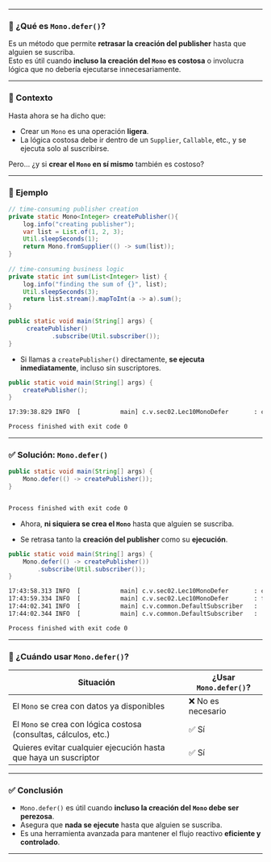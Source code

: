 
---
### 🎯 ¿Qué es `Mono.defer()`?

Es un método que permite **retrasar la creación del publisher** hasta que alguien se suscriba.  
Esto es útil cuando **incluso la creación del `Mono` es costosa** o involucra lógica que no debería ejecutarse innecesariamente.

---

### 🧠 Contexto

Hasta ahora se ha dicho que:

- Crear un `Mono` es una operación **ligera**.
- La lógica costosa debe ir dentro de un `Supplier`, `Callable`, etc., y se ejecuta solo al suscribirse.

Pero… ¿y si **crear el `Mono` en sí mismo** también es costoso?

---

### 🧪 Ejemplo

```java
// time-consuming publisher creation  
private static Mono<Integer> createPublisher(){  
    log.info("creating publisher");  
    var list = List.of(1, 2, 3);  
    Util.sleepSeconds(1);  
    return Mono.fromSupplier(() -> sum(list));  
}  
  
// time-consuming business logic  
private static int sum(List<Integer> list) {  
    log.info("finding the sum of {}", list);  
    Util.sleepSeconds(3);  
    return list.stream().mapToInt(a -> a).sum();  
}

public static void main(String[] args) {  
     createPublisher()  
            .subscribe(Util.subscriber());   
}
```

- Si llamas a `createPublisher()` directamente, **se ejecuta inmediatamente**, incluso sin suscriptores.

```java
public static void main(String[] args) {    
    createPublisher();    
}
```

```bash
17:39:38.829 INFO  [           main] c.v.sec02.Lec10MonoDefer       : creating publisher

Process finished with exit code 0

```

---

### ✅ Solución: `Mono.defer()`

```java
public static void main(String[] args) {   
	Mono.defer(() -> createPublisher());
}
```

```bash

Process finished with exit code 0
```

- Ahora, **ni siquiera se crea el `Mono`** hasta que alguien se suscriba.

- Se retrasa tanto la **creación del publisher** como su **ejecución**.


```java
public static void main(String[] args) {   
	Mono.defer(() -> createPublisher())
	    .subscribe(Util.subscriber());
}
```

```bash
17:43:58.313 INFO  [           main] c.v.sec02.Lec10MonoDefer       : creating publisher
17:43:59.334 INFO  [           main] c.v.sec02.Lec10MonoDefer       : finding the sum of [1, 2, 3]
17:44:02.341 INFO  [           main] c.v.common.DefaultSubscriber   :  received: 6
17:44:02.344 INFO  [           main] c.v.common.DefaultSubscriber   :  received complete!

Process finished with exit code 0
```

---

### 📌 ¿Cuándo usar `Mono.defer()`?

|Situación|¿Usar `Mono.defer()`?|
|---|---|
|El `Mono` se crea con datos ya disponibles|❌ No es necesario|
|El `Mono` se crea con lógica costosa (consultas, cálculos, etc.)|✅ Sí|
|Quieres evitar cualquier ejecución hasta que haya un suscriptor|✅ Sí|

---

### ✅ Conclusión

- `Mono.defer()` es útil cuando **incluso la creación del `Mono` debe ser perezosa**.
- Asegura que **nada se ejecute** hasta que alguien se suscriba.
- Es una herramienta avanzada para mantener el flujo reactivo **eficiente y controlado**.

---